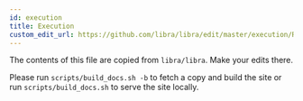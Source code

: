 ```yaml
---
id: execution
title: Execution
custom_edit_url: https://github.com/libra/libra/edit/master/execution/README.md
---
```


The contents of this file are copied from `libra/libra`. Make your edits there.

Please run `scripts/build_docs.sh -b` to fetch a copy and build the site or run `scripts/build_docs.sh` to serve the site locally.